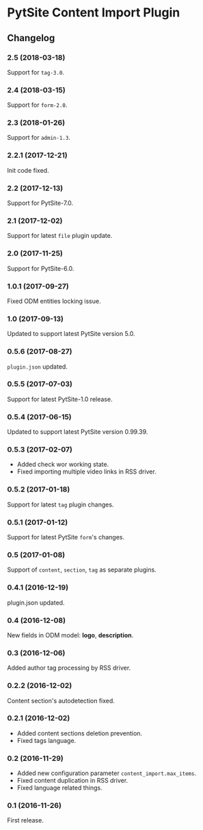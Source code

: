 # PytSite Content Import Plugin


## Changelog


### 2.5 (2018-03-18)

Support for `tag-3.0`.


### 2.4 (2018-03-15)

Support for `form-2.0`.


### 2.3 (2018-01-26)

Support for `admin-1.3`.


### 2.2.1 (2017-12-21)

Init code fixed.


### 2.2 (2017-12-13)

Support for PytSite-7.0.


### 2.1 (2017-12-02)

Support for latest `file` plugin update.


### 2.0 (2017-11-25)

Support for PytSite-6.0.


### 1.0.1 (2017-09-27)

Fixed ODM entities locking issue.


### 1.0 (2017-09-13)

Updated to support latest PytSite version 5.0.


### 0.5.6 (2017-08-27)

`plugin.json` updated.


### 0.5.5 (2017-07-03)

Support for latest PytSite-1.0 release.


### 0.5.4 (2017-06-15)

Updated to support latest PytSite version 0.99.39.


### 0.5.3 (2017-02-07)

- Added check wor working state.
- Fixed importing multiple video links in RSS driver.


### 0.5.2 (2017-01-18)

Support for latest `tag` plugin changes.


### 0.5.1 (2017-01-12)

Support for latest PytSite `form`'s changes.


### 0.5 (2017-01-08)

Support of `content`, `section`, `tag` as separate plugins.


### 0.4.1 (2016-12-19)

plugin.json updated.


### 0.4 (2016-12-08)

New fields in ODM model: **logo**, **description**.


### 0.3 (2016-12-06)

Added author tag processing by RSS driver.


### 0.2.2 (2016-12-02)

Content section's autodetection fixed.


### 0.2.1 (2016-12-02)

- Added content sections deletion prevention.
- Fixed tags language.


### 0.2 (2016-11-29)

- Added new configuration parameter `content_import.max_items`.
- Fixed content duplication in RSS driver.
- Fixed language related things.


### 0.1 (2016-11-26)

First release.
